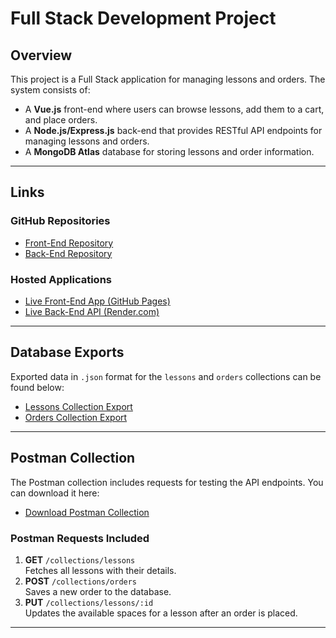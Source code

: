 # **Full Stack Development Project**

## **Overview**
This project is a Full Stack application for managing lessons and orders. The system consists of:
- A **Vue.js** front-end where users can browse lessons, add them to a cart, and place orders.
- A **Node.js/Express.js** back-end that provides RESTful API endpoints for managing lessons and orders.
- A **MongoDB Atlas** database for storing lessons and order information.

---

## **Links**

### **GitHub Repositories**
- [Front-End Repository](https://github.com/Dearie-de-cybek/Fullstack-CW.git)
- [Back-End Repository](https://github.com/Dearie-de-cybek/FullStack-CW-Backend.git)

### **Hosted Applications**
- [Live Front-End App (GitHub Pages)](https://dearie-de-cybek.github.io/Fullstack-CW/)
- [Live Back-End API (Render.com)](https://fullstack-cw-backend.onrender.com/)

---

## **Database Exports**
Exported data in `.json` format for the `lessons` and `orders` collections can be found below:
- [Lessons Collection Export](./lessons.json)
- [Orders Collection Export](./orders.json)

---

## **Postman Collection**
The Postman collection includes requests for testing the API endpoints. You can download it here:
- [Download Postman Collection](https://documenter.getpostman.com/view/24466122/2sAYBYgAZk)

### **Postman Requests Included**
1. **GET** `/collections/lessons`  
   Fetches all lessons with their details.
2. **POST** `/collections/orders`  
   Saves a new order to the database.
3. **PUT** `/collections/lessons/:id`  
   Updates the available spaces for a lesson after an order is placed.

---

